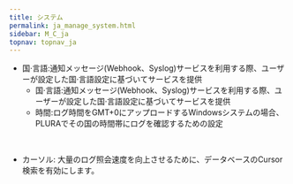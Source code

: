 ```yaml
---
title: システム
permalink: ja_manage_system.html
sidebar: M_C_ja
topnav: topnav_ja
---
```


- 国·言語:通知メッセージ(Webhook、Syslog)サービスを利用する際、ユーザーが設定した国·言語設定に基づいてサービスを提供 
   - 国·言語:通知メッセージ(Webhook、Syslog)サービスを利用する際、ユーザーが設定した国·言語設定に基づいてサービスを提供
   - 時間:ログ時間をGMT+0にアップロードするWindowsシステムの場合、PLURAでその国の時間帯にログを確認するための設定

<!-- [![image](/docs/images/Manual/common/manage/sys/1.png){: width="800" }](/docs/images/Manual/common/manage/sys/1.png){: target="_blank"}-->   

<br />

- カーソル: 大量のログ照会速度を向上させるために、データベースのCursor検索を有効にします。  

<!-- [![image](/docs/images/Manual/common/manage/sys/2.png){: width="800" }](/docs/images/Manual/common/manage/sys/2.png){: target="_blank"}-->